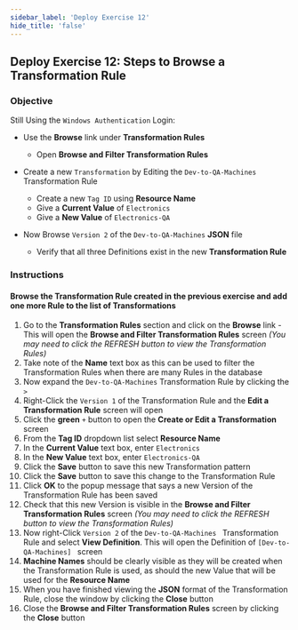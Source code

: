```yaml
---
sidebar_label: 'Deploy Exercise 12'
hide_title: 'false'
---
```


## Deploy Exercise 12: Steps to Browse a Transformation Rule

### Objective

Still Using the ```Windows Authentication``` Login:

- Use the **Browse** link under **Transformation Rules**
  - Open **Browse and Filter Transformation Rules**

- Create a new ```Transformation``` by Editing the ```Dev-to-QA-Machines``` Transformation Rule
  - Create a new ```Tag ID``` using **Resource Name**
  - Give a **Current Value** of ```Electronics```
  - Give a **New Value** of ```Electronics-QA```

- Now Browse ```Version 2``` of the ```Dev-to-QA-Machines``` **JSON** file  
  - Verify that all three Definitions exist in the new **Transformation Rule**

### Instructions

#### Browse the Transformation Rule created in the previous exercise and add one more Rule to the list of Transformations

1.	Go to the **Transformation Rules** section and click on the **Browse** link - This will open the **Browse and Filter Transformation Rules** screen *(You may need to click the REFRESH button to view the Transformation Rules)*
2.	Take note of the **Name** text box as this can be used to filter the Transformation Rules when there are many Rules in the database
3.	Now expand the ```Dev-to-QA-Machines``` Transformation Rule by clicking the ```>```
4.	Right-Click the ```Version 1``` of the Transformation Rule and the **Edit a Transformation Rule** screen will open
5.	Click the **green** ```+``` button to open the **Create or Edit a Transformation** screen
6.	From the **Tag ID** dropdown list select **Resource Name**
7.	In the **Current Value** text box, enter ```Electronics```
8.	In the **New Value** text box, enter ```Electronics-QA```
9.	Click the **Save** button to save this new Transformation pattern
10.	Click the **Save** button to save this change to the Transformation Rule
11.	Click **OK** to the popup message that says a new Version of the Transformation Rule has been saved
12.	Check that this new Version is visible in the **Browse and Filter Transformation Rules** screen *(You may need to click the REFRESH button to view the Transformation Rules)*
13.	Now right-Click ```Version 2``` of the ```Dev-to-QA-Machines ``` Transformation Rule and select **View Definition**. This will open the Definition of ```[Dev-to-QA-Machines] ``` screen
14.	**Machine Names** should be clearly visible as they will be created when the Transformation Rule is used, as should the new Value that will be used for the **Resource Name**
15.	When you have finished viewing the **JSON** format of the Transformation Rule, close the window by clicking the **Close** button
16.	Close the **Browse and Filter Transformation Rules** screen by clicking the **Close** button
<!--
:::tip [Walkthrough Video - Exercise 12](../static/imgdeploy/Deploy_BrowseTransformationRules.mp4)

:::
-->